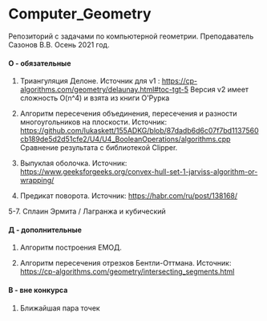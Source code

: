 # Computer_Geometry
Репозиторий с задачами по компьютерной геометрии. Преподаватель Сазонов В.В. Осень 2021 год.

#### О - обязательные

1. Триангуляция Делоне. Источник для v1 : https://cp-algorithms.com/geometry/delaunay.html#toc-tgt-5  Версия v2 имеет сложность O(n^4) и взята из книги О'Рурка

2. Алгоритм пересечения объединения, пересечения и разности многоугольников на плоскости. Источник: https://github.com/lukaskett/155ADKG/blob/87dadb6d6c07f7bd1137560cb189de5d2d51cfe2/U4/U4_BooleanOperations/algorithms.cpp                                                          Сравнение результата с библиотекой Clipper.

3. Выпуклая оболочка. Источник: https://www.geeksforgeeks.org/convex-hull-set-1-jarviss-algorithm-or-wrapping/

4. Предикат поворота. Источник: https://habr.com/ru/post/138168/
 
5-7. Сплаин Эрмита / Лагранжа и кубический

#### Д - дополнительные

1. Алгоритм построения ЕМОД. 

2. Алгоритм пересечения отрезков Бентли-Оттмана.  Источник: https://cp-algorithms.com/geometry/intersecting_segments.html

#### В - вне конкурса

1. Ближайшая пара точек
